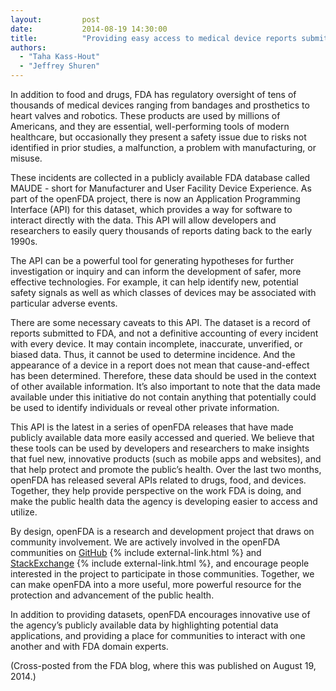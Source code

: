 ```yaml
---
layout:         post
date:           2014-08-19 14:30:00
title:          "Providing easy access to medical device reports submitted to FDA since the early 1990s"
authors:
  - "Taha Kass-Hout"
  - "Jeffrey Shuren"
---
```


In addition to food and drugs, FDA has regulatory oversight of tens of thousands of medical devices ranging from bandages and prosthetics to heart valves and robotics. These products are used by millions of Americans, and they are essential, well-performing tools of modern healthcare, but occasionally they present a safety issue due to risks not identified in prior studies, a malfunction, a problem with manufacturing, or misuse. 

These incidents are collected in a publicly available FDA database called MAUDE - short for Manufacturer and User Facility Device Experience. As part of the openFDA project, there is now an Application Programming Interface (API) for this dataset, which provides a way for software to interact directly with the data. This API will allow developers and researchers to easily query thousands of reports dating back to the early 1990s.

The API can be a powerful tool for generating hypotheses for further investigation or inquiry and can inform the development of safer, more effective technologies. For example, it can help identify new, potential safety signals as well as which classes of devices may be associated with particular adverse events.

There are some necessary caveats to this API. The dataset is a record of reports submitted to FDA, and not a definitive accounting of every incident with every device. It may contain incomplete, inaccurate, unverified, or biased data. Thus, it cannot be used to determine incidence. And the appearance of a device in a report does not mean that cause-and-effect has been determined. Therefore, these data should be used in the context of other available information. It’s also important to note that the data made available under this initiative do not contain anything that potentially could be used to identify individuals or reveal other private information.

This API is the latest in a series of openFDA releases that have made publicly available data more easily accessed and queried. We believe that these tools can be used by developers and researchers to make insights that fuel new, innovative products (such as mobile apps and websites), and that help protect and promote the public’s health. Over the last two months, openFDA has released several APIs related to drugs, food, and devices. Together, they help provide perspective on the work FDA is doing, and make the public health data the agency is developing easier to access and utilize.

By design, openFDA is a research and development project that draws on community involvement. We are actively involved in the openFDA communities on [GitHub](http://github.com/FDA/) {% include external-link.html %} and [StackExchange](http://opendata.stackexchange.com/search?q=openFDA) {% include external-link.html %}, and encourage people interested in the project to participate in those communities. Together, we can make openFDA into a more useful, more powerful resource for the protection and advancement of the public health.

In addition to providing datasets, openFDA encourages innovative use of the agency’s publicly available data by highlighting potential data applications, and providing a place for communities to interact with one another and with FDA domain experts.

(Cross-posted from the FDA blog, where this was published on August 19, 2014.)